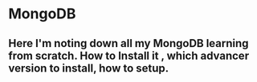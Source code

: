 # MongoDB

## Here I'm noting down all my MongoDB learning from scratch. How to Install it , which advancer version to install, how to setup.
